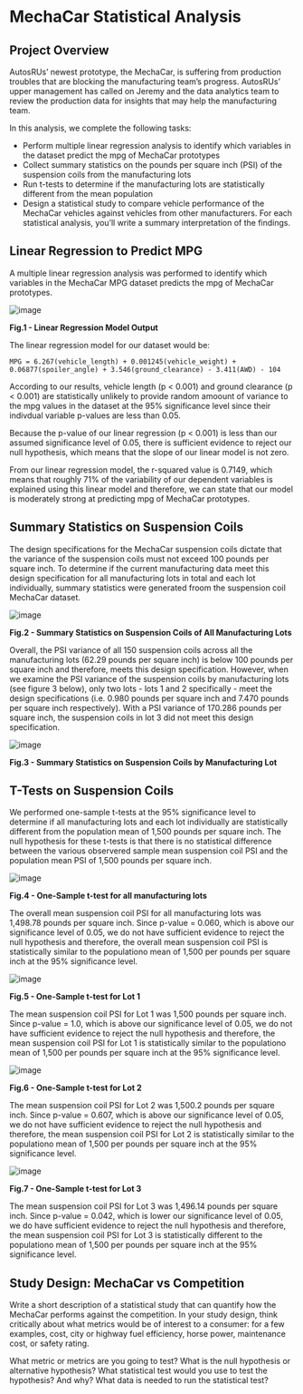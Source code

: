 # MechaCar Statistical Analysis

## Project Overview
AutosRUs’ newest prototype, the MechaCar, is suffering from production troubles that are blocking the manufacturing team’s progress. AutosRUs’ upper management has called on Jeremy and the data analytics team to review the production data for insights that may help the manufacturing team.

In this analysis, we complete the following tasks:

- Perform multiple linear regression analysis to identify which variables in the dataset predict the mpg of MechaCar prototypes
- Collect summary statistics on the pounds per square inch (PSI) of the suspension coils from the manufacturing lots
- Run t-tests to determine if the manufacturing lots are statistically different from the mean population
- Design a statistical study to compare vehicle performance of the MechaCar vehicles against vehicles from other manufacturers. For each statistical analysis, you’ll write a summary interpretation of the findings.

## Linear Regression to Predict MPG

A multiple linear regression analysis was performed to identify which variables in the MechaCar MPG dataset predicts the mpg of MechaCar prototypes. 

![image](https://user-images.githubusercontent.com/99936542/173261157-0cd1b357-ddf0-441d-b397-90a5fee36a79.png)

<b>Fig.1 - Linear Regression Model Output</b>

The linear regression model for our dataset would be:

```MPG = 6.267(vehicle_length) + 0.001245(vehicle_weight) + 0.06877(spoiler_angle) + 3.546(ground_clearance) - 3.411(AWD) - 104```

According to our results, vehicle length (p < 0.001) and ground clearance (p < 0.001) are statistically unlikely to provide random amoount of variance to the mpg values in the dataset at the 95% significance level since their indivdual variable p-values are less than 0.05. 

Because the p-value of our linear regression (p < 0.001) is less than our assumed significance level of 0.05, there is sufficient evidence to reject our null hypothesis, which means that the slope of our linear model is not zero.

From our linear regression model, the r-squared value is 0.7149, which means that roughly 71% of the variability of our dependent variables is explained using this linear model and therefore, we can state that our model is moderately strong at predicting mpg of MechaCar prototypes.

## Summary Statistics on Suspension Coils

The design specifications for the MechaCar suspension coils dictate that the variance of the suspension coils must not exceed 100 pounds per square inch. To determine if the current manufacturing data meet this design specification for all manufacturing lots in total and each lot individually, summary statistics were generated froom the suspension coil MechaCar dataset.

![image](https://user-images.githubusercontent.com/99936542/173271490-4abf7f70-197e-41db-9e45-eb1c63537062.png)

<b>Fig.2 - Summary Statistics on Suspension Coils of All Manufacturing Lots</b>

Overall, the PSI variance of all 150 suspension coils across all the manufacturing lots (62.29 pounds per square inch) is below 100 pounds per square inch and therefore, meets this design specification. However, when we examine the PSI variance of the suspension coils by manufacturing lots (see figure 3 below), only two lots - lots 1 and 2 specifically - meet the design specifications (i.e. 0.980 pounds per square inch and 7.470 pounds per square inch respectively). With a PSI variance of 170.286 pounds per square inch, the suspension coils in lot 3 did not meet this design specification.

![image](https://user-images.githubusercontent.com/99936542/173273409-9998d09e-6bb7-486c-ad65-7b0dd019f3b2.png)

<b>Fig.3 - Summary Statistics on Suspension Coils by Manufacturing Lot</b>

## T-Tests on Suspension Coils

We performed one-sample t-tests at the 95% significance level to determine if all manufacturing lots and each lot individually are statistically different from the population mean of 1,500 pounds per square inch. The null hypothesis for these t-tests is that there is no statistical difference between the various observered sample mean suspension coil PSI and the population mean PSI of 1,500 pounds per square inch.

![image](https://user-images.githubusercontent.com/99936542/173273537-6bf36af2-e599-4423-a734-a1e8fdd501a0.png)

<b>Fig.4 - One-Sample t-test for all manufacturing lots</b>

The overall mean suspension coil PSI for all manufacturing lots was 1,498.78 pounds per square inch. Since p-value = 0.060, which is above our significance level of 0.05, we do not have sufficient evidence to reject the null hypothesis and therefore, the overall mean suspension coil PSI is statistically similar to the populationo mean of 1,500 per pounds per square inch at the 95% significance level.

![image](https://user-images.githubusercontent.com/99936542/173273547-8a8f7d01-5f37-44e9-b23e-6ca3deb8ad6d.png)

<b>Fig.5 - One-Sample t-test for Lot 1</b>

The mean suspension coil PSI for Lot 1 was 1,500 pounds per square inch. Since p-value = 1.0, which is above our significance level of 0.05, we do not have sufficient evidence to reject the null hypothesis and therefore, the mean suspension coil PSI for Lot 1 is statistically similar to the populationo mean of 1,500 per pounds per square inch at the 95% significance level.

![image](https://user-images.githubusercontent.com/99936542/173273558-dfa7f515-1210-4d85-9612-51843c7c3866.png)

<b>Fig.6 - One-Sample t-test for Lot 2</b>

The mean suspension coil PSI for Lot 2 was 1,500.2 pounds per square inch. Since p-value = 0.607, which is above our significance level of 0.05, we do not have sufficient evidence to reject the null hypothesis and therefore, the mean suspension coil PSI for Lot 2 is statistically similar to the populationo mean of 1,500 per pounds per square inch at the 95% significance level.

![image](https://user-images.githubusercontent.com/99936542/173273571-e7bb82a4-d7af-4da1-975d-c224acf4063a.png)

<b>Fig.7 - One-Sample t-test for Lot 3</b>

The mean suspension coil PSI for Lot 3 was 1,496.14 pounds per square inch. Since p-value = 0.042, which is lower our significance level of 0.05, we do have sufficient evidence to reject the null hypothesis and therefore, the mean suspension coil PSI for Lot 3 is statistically different to the populationo mean of 1,500 per pounds per square inch at the 95% significance level.

## Study Design: MechaCar vs Competition

Write a short description of a statistical study that can quantify how the MechaCar performs against the competition. In your study design, think critically about what metrics would be of interest to a consumer: for a few examples, cost, city or highway fuel efficiency, horse power, maintenance cost, or safety rating.

What metric or metrics are you going to test?
What is the null hypothesis or alternative hypothesis?
What statistical test would you use to test the hypothesis? And why?
What data is needed to run the statistical test?
